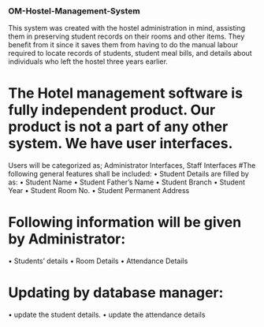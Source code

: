 ### OM-Hostel-Management-System
This system was created with the hostel administration in mind, assisting them in preserving student records on their rooms and other items. They benefit from it since it saves them from having to do the manual labour required to locate records of students, student meal bills, and details about individuals who left the hostel three years earlier.

# The Hotel management software is fully independent product. Our product is not a part of any other system. We have user interfaces. 
Users will be categorized as; Administrator Interfaces, Staff Interfaces
#The following general features shall be included:
•	Student Details are filled by as:
•	Student Name
•	Student Father’s Name
•	Student Branch
•	Student Year
•	Student Room No.
•	Student Permanent Address
# Following information will be given by Administrator:
•	Students’ details
•	Room Details
•	Attendance Details
# Updating by database manager:
•	update the student details.
•	update the attendance details

